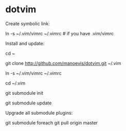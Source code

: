 dotvim
======
Create symbolic link:

ln -s ~/.vim/vimrc ~/.vimrc # if you have .vim/vimrc

Install and update:

cd ~

git clone http://github.com/manoevis/dotvim.git ~/.vim

ln -s ~/.vim/vimrc ~/.vimrc

cd ~/.vim

git submodule init

git submodule update


Upgrade all submodule plugins:

git submodule foreach git pull origin master
